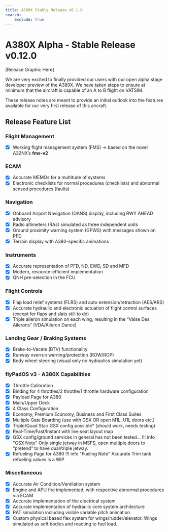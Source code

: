 ```yaml
---
title: A380X Stable Release v0.1.0
search:
    exclude: true
---
```


[//]: # (<link rel="stylesheet" href="../../stylesheets/toc-tables.css">)

# A380X Alpha - Stable Release v0.12.0

[Release Graphic Here]

We are very excited to finally provided our users with our open alpha stage developer preview of the A380X. We have taken steps to ensure at minimum that the aircraft is 
capable of an A to B flight on VATSIM. 

These release notes are meant to provide an initial outlook into the features available for our very first release of this aircraft. 

## Release Feature List

### Flight Management
- [x] Working flight management system (FMS) -> based on the novel A32NX’s **fms-v2**

### ECAM
- [x] Accurate MEMOs for a multitude of systems
- [x] Electronic checklists for normal procedures (checklists) and abnormal sensed procedures (faults)

### Navigation
- [x] Onboard Airport Navigation (OANS) display, including RWY AHEAD advisory
- [x] Radio altimeters (RAs) simulated as three independent units
- [x] Ground proximity warning system (GPWS) with messages shown on PFD
- [x] Terrain display with A380-specific animations

### Instruments
- [x] Accurate representation of PFD, ND, EWD, SD and MFD
- [x] Modern, resource-efficient implementation
- [x] QNH pre-selection in the FCU

### Flight Controls
- [x] Flap load relief systems (FLRS) and auto extension/retraction (AES/ARS)
- [x] Accurate hydraulic and electronic actuation of flight control surfaces (except for flaps and slats still to do)
- [x] Triple aileron simulation on each wing, resulting in the “Valse Des Ailerons” (VDA/Aileron Dance)

### Landing Gear / Braking Systems
- [x] Brake-to-Vacate (BTV) functionality
- [x] Runway overrun warning/protection (ROW/ROP)
- [x] Body wheel steering (visual only no hydraulics simulation yet)

### flyPadOS v3 - A380X Capabilities
- [x] Throttle Calibration
- [x] Binding for 4 throttles/2 throttle/1 throttle hardware configuration
- [x] Payload Page for A380
- [x] Main/Upper Deck
- [x] 4 Class Configuration
- [x] Economy, Premium Economy, Business and First Class Suites
- [x] Multiple Gate Boarding (use with GSX OR open M1L, U1L doors etc.)
- [x] Triple/Quad Stair GSX config possible* (should work, needs testing)
- [x] Real-Time/Fast/Instant with live seat layout map
- [x] GSX config/ground services in general has not been tested…
  !!! info "GSX Note"
  Only single jetway in MSFS, open multiple doors to “pretend” to have dual/triple jetway.
- [x] Refueling Page for A380
  !!! info "Fueling Note"
  Accurate Trim tank refueling values is a WIP

### Miscellaneous
- [x] Accurate Air Condition/Ventilation system
- [x] Engine and APU fire implemented, with respective abnormal procedures via ECAM
- [x] Accurate implementation of the electrical system
- [x] Accurate implementation of hydraulic core system architecture
- [x] RAT simulation including visible variable pitch animation
- [x] Custom physical based flex system for wings/rudder/elevator. Wings simulated as soft bodies and reacting to fuel load.